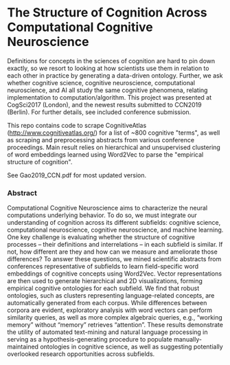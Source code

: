 # The Structure of Cognition Across Computational Cognitive Neuroscience

Definitions for concepts in the sciences of cognition are hard to pin down exactly, so we resort to looking at how scientists use them in relation to each other in practice by generating a data-driven ontology. Further, we ask whether cognitive science, cognitive neuroscience, computational neuroscience, and AI all study the same cognitive phenomena, relating implementation to computation/algorithm. This project was presented at CogSci2017 (London), and the newest results submitted to CCN2019 (Berlin). For further details, see included conference submission.

This repo contains code to scrape CognitiveAtlas (http://www.cognitiveatlas.org/) for a list of ~800 cognitive "terms", as well as scraping and preprocessing abstracts from various conference proceedings. Main result relies on hierarchical and unsupervised clustering of word embeddings learned using Word2Vec to parse the "empirical structure of cognition".

See Gao2019_CCN.pdf for most updated version.

### Abstract
Computational Cognitive Neuroscience aims to characterize the neural computations underlying behavior. To do so, we must integrate our understanding of cognition across its different subfields: cognitive science, computational neuroscience, cognitive neuroscience, and machine learning. One key challenge is evaluating whether the structure of cognitive processes – their definitions and interrelations – in each subfield is similar. If not, how different are they and how can we measure and ameliorate those differences? To answer these questions, we mined scientific abstracts from conferences representative of subfields to learn field-specific word embeddings of cognitive concepts using Word2Vec. Vector representations are then used to generate hierarchical and 2D visualizations, forming empirical cognitive ontologies for each subfield. We find that robust ontologies, such as clusters representing language-related concepts, are automatically generated from each corpus. While differences between corpora are evident, exploratory analysis with word vectors can perform similarity queries, as well as more complex algebraic queries, e.g., “working memory” without “memory” retrieves “attention”. These results demonstrate the utility of automated text-mining and natural language processing in serving as a hypothesis-generating procedure to populate manually-maintained ontologies in cognitive science, as well as suggesting potentially overlooked research opportunities across subfields.
